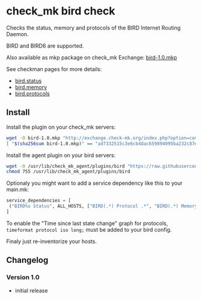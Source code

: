 # check_mk bird check

Checks the status, memory and protocols of the BIRD Internet Routing Daemon.

BIRD and BIRD6 are supported.

Also available as mkp package on check_mk Exchange: [bird-1.0.mkp](http://exchange.check-mk.org/index.php?option=com_remository&Itemid=59&func=fileinfo&id=144)

See checkman pages for more details:

* [bird.status](checkman/bird.status)
* [bird.memory](checkman/bird.memory)
* [bird.protocols](checkman/bird.protocols)

## Install
Install the plugin on your check_mk servers:
```bash
wget -O bird-1.0.mkp "http://exchange.check-mk.org/index.php?option=com_remository&Itemid=53&func=download&id=144&chk=6cee28d076a6ec9d6c6a9c065ac14f4f&no_html=1"
[ "$(sha256sum bird-1.0.mkp)" == "ad7332515c3e6cb4dac659894095ba232c87ec816687bc2fdeb26605506e35cf  bird-1.0.mkp" ] && check_mk -vP install bird-1.0.mkp
```

Install the agent plugin on your bird servers:
```bash
wget -O /usr/lib/check_mk_agent/plugins/bird "https://raw.githubusercontent.com/freddy36/check_mk_extensions/master/bird/agents/plugins/bird"
chmod 755 /usr/lib/check_mk_agent/plugins/bird
```

Optionaly you might want to add a service dependency like this to your main.mk:
```python
service_dependencies = [
 ("BIRD%s Status", ALL_HOSTS, ["BIRD(.*) Protocol .*", "BIRD(.*) Memory"]),
]
```

To enable the "Time since last state change" graph for protocols, ``timeformat protocol iso long;`` must be added to your bird config.

Finaly just re-inventorize your hosts.

## Changelog

### Version 1.0

 * initial release
 
